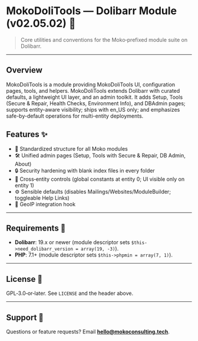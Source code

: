 <!--
Copyright (C) 2025 Moko Consulting <hello@mokoconsulting.tech>
This file is part of a Moko Consulting project.
SPDX-License-Identifier: GPL-3.0-or-later

This program is free software; you can redistribute it and/or modify
it under the terms of the GNU General Public License as published by
the Free Software Foundation; either version 3 of the License, or
(at your option) any later version.

This program is distributed in the hope that it will be useful,
but WITHOUT ANY WARRANTY; without even the implied warranty of
MERCHANTABILITY or FITNESS FOR A PARTICULAR PURPOSE. See the
GNU General Public License for more details.

You should have received a copy of the GNU General Public License
along with this program. If not, see https://www.gnu.org/licenses/ .
========================================================================
FILE INFORMATION
INGROUP: MokoDoliTools
FILE: README.md
VERSION: 02.05.02
BRIEF: Readme and upgrade notes for the MokoDoliTools Dolibarr module
PATH: htdocs/custom/mokodolitools/README.md
NOTE: Updated to reflect project sync notes as of 2025-08-28.
========================================================================
-->

# MokoDoliTools — Dolibarr Module (v02.05.02) 🧩

> Core utilities and conventions for the Moko‑prefixed module suite on Dolibarr.

---

## Overview

MokoDoliTools is a module providing MokoDoliTools UI, configuration pages, tools, and helpers. MokoDoliTools extends Dolibarr with curated defaults, a lightweight UI layer, and an admin toolkit. It adds Setup, Tools (Secure & Repair, Health Checks, Environment Info), and DBAdmin pages; supports entity-aware visibility; ships with en_US only; and emphasizes safe-by-default operations for multi-entity deployments.

## Features ✨

* 🧱 Standardized structure for all Moko modules
* 🛠️ Unified admin pages (Setup, Tools with Secure & Repair, DB Admin, About)
* 🔒 Security hardening with blank index files in every folder
* 👥 Cross‑entity controls (global constants at entity 0; UI visible only on entity 1)
* ⚙️ Sensible defaults (disables Mailings/Websites/ModuleBuilder; toggleable Help Links)
* 🧭 GeoIP integration hook

---

## Requirements 🧰

* **Dolibarr**: 19.x or newer (module descriptor sets `$this->need_dolibarr_version = array(19, -3)`).
* **PHP**: 7.1+ (module descriptor sets `$this->phpmin = array(7, 1)`).

---

## License 📄

GPL‑3.0‑or‑later. See `LICENSE` and the header above.

---

## Support 💬

Questions or feature requests? Email **[hello@mokoconsulting.tech](mailto:hello@mokoconsulting.tech)**.
